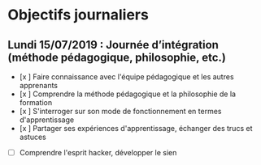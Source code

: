 # Objectifs journaliers

## Lundi 15/07/2019 : Journée d’intégration (méthode pédagogique, philosophie, etc.)


* [x ] Faire connaissance avec l'équipe pédagogique et les autres apprenants
* [x ] Comprendre la méthode pédagogique et la philosophie de la formation
* [x ] S'interroger sur son mode de fonctionnement en termes d'apprentissage
* [x ] Partager ses expériences d'apprentissage, échanger des trucs et astuces
* [ ] Comprendre l'esprit hacker, développer le sien
